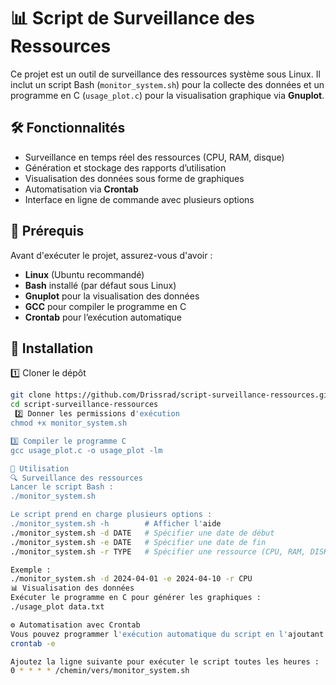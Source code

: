 # 📊 Script de Surveillance des Ressources

Ce projet est un outil de surveillance des ressources système sous Linux. Il inclut un script Bash (`monitor_system.sh`) pour la collecte des données et un programme en C (`usage_plot.c`) pour la visualisation graphique via **Gnuplot**.

## 🛠️ Fonctionnalités

- Surveillance en temps réel des ressources (CPU, RAM, disque)
- Génération et stockage des rapports d’utilisation
- Visualisation des données sous forme de graphiques
- Automatisation via **Crontab**
- Interface en ligne de commande avec plusieurs options

## 📌 Prérequis

Avant d'exécuter le projet, assurez-vous d'avoir :

- **Linux** (Ubuntu recommandé)
- **Bash** installé (par défaut sous Linux)
- **Gnuplot** pour la visualisation des données
- **GCC** pour compiler le programme en C
- **Crontab** pour l’exécution automatique

## 🚀 Installation

 1️⃣ Cloner le dépôt
```bash
git clone https://github.com/Drissrad/script-surveillance-ressources.git
cd script-surveillance-ressources
 2️⃣ Donner les permissions d'exécution
chmod +x monitor_system.sh

3️⃣ Compiler le programme C
gcc usage_plot.c -o usage_plot -lm

📖 Utilisation
🔍 Surveillance des ressources
Lancer le script Bash :
./monitor_system.sh

Le script prend en charge plusieurs options :
./monitor_system.sh -h        # Afficher l'aide
./monitor_system.sh -d DATE   # Spécifier une date de début
./monitor_system.sh -e DATE   # Spécifier une date de fin
./monitor_system.sh -r TYPE   # Spécifier une ressource (CPU, RAM, DISK)

Exemple :
./monitor_system.sh -d 2024-04-01 -e 2024-04-10 -r CPU
📊 Visualisation des données
Exécuter le programme en C pour générer les graphiques :
./usage_plot data.txt

⚙️ Automatisation avec Crontab
Vous pouvez programmer l'exécution automatique du script en l'ajoutant à Crontab :
crontab -e

Ajoutez la ligne suivante pour exécuter le script toutes les heures :
0 * * * * /chemin/vers/monitor_system.sh

